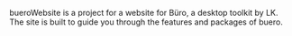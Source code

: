 bueroWebsite is a project for a website for Büro, a desktop toolkit by LK.
The site is built to guide you through the features and packages of buero.